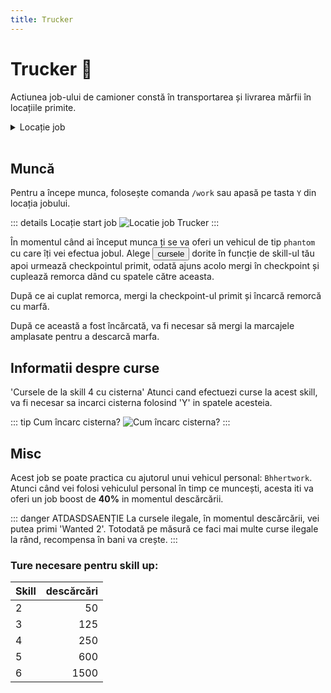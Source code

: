 ```yaml
---
title: Trucker
---
```


# Trucker 🚚 
Actiunea job-ului de camioner constă în transportarea și livrarea mărfii în locațiile primite.
‎ 

<details class="details custom-block">
    <summary>Locație job</summary>
    <p>![Locatie job Trucker](https://i.imgur.com/3UCMpRo.png "Locație job Trucker")</p>
</details>
‎ 

## Muncă
Pentru a începe munca, folosește comanda `/work` sau apasă pe tasta `Y` din locația jobului.

::: details Locație start job ![Locatie job Trucker](https://i.imgur.com/onGNa3T.png "Locație job Trucker") :::

În momentul când ai început munca ți se va oferi un vehicul de tip `phantom` cu care îți vei efectua jobul. Alege <button class="btn btn-success" onclick=" window.open('https://imgur.com/aqeGOYh.png','_blank')"> cursele </button>
dorite în funcție de skill-ul tău apoi urmează checkpointul primit, odată ajuns acolo mergi în checkpoint și cuplează remorca dând cu spatele către aceasta.

După ce ai cuplat remorca, mergi la checkpoint-ul primit și încarcă remorcă cu marfă.

După ce această a fost încărcată, va fi necesar să mergi la marcajele amplasate pentru a descarcă marfa.
## Informatii despre curse
'Cursele de la skill 4 cu cisterna'
Atunci cand efectuezi curse la acest skill, va fi necesar sa incarci cisterna folosind 'Y' in spatele acesteia.

::: tip Cum încarc cisterna?
![Cum încarc cisterna?](https://i.imgur.com/xHtU1W7.gif "Cum încarc cisterna?")
:::

## Misc
Acest job se poate practica cu ajutorul unui vehicul personal: `Bhhertwork`.
Atunci când vei folosi vehiculul personal în timp ce muncești, acesta iti va oferi un job boost de **40%** in momentul descărcării.


::: danger ATDASDSAENȚIE
La cursele ilegale, în momentul descărcării, vei putea primi 'Wanted 2'. 
Totodată pe măsură ce faci mai multe curse ilegale la rând, recompensa în bani va crește.
:::

### Ture necesare pentru skill up:

| Skill         |  descărcări  |
| ------------- | ----: |
| 2             | 50|
| 3             | 125|
| 4             | 250|
| 5             | 600|
| 6             | 1500|


